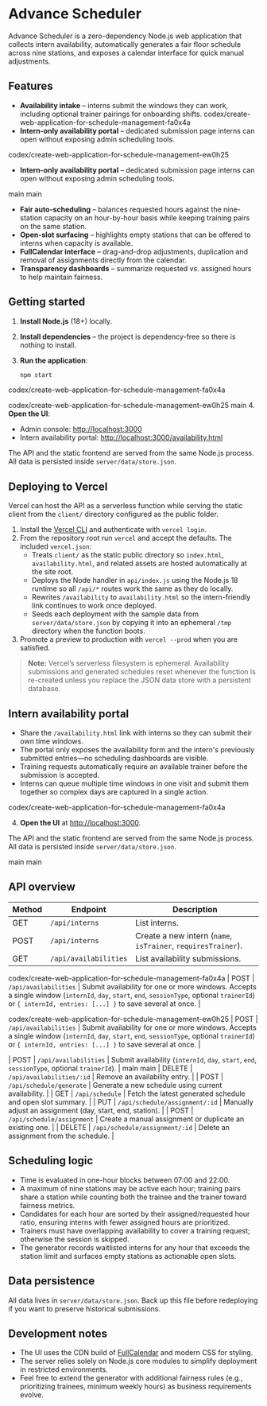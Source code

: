 # Advance Scheduler

Advance Scheduler is a zero-dependency Node.js web application that collects intern availability, automatically generates a fair floor schedule across nine stations, and exposes a calendar interface for quick manual adjustments.

## Features

- **Availability intake** – interns submit the windows they can work, including optional trainer pairings for onboarding shifts.
codex/create-web-application-for-schedule-management-fa0x4a
- **Intern-only availability portal** – dedicated submission page interns can open without exposing admin scheduling tools.

codex/create-web-application-for-schedule-management-ew0h25
- **Intern-only availability portal** – dedicated submission page interns can open without exposing admin scheduling tools.

main
 main
- **Fair auto-scheduling** – balances requested hours against the nine-station capacity on an hour-by-hour basis while keeping training pairs on the same station.
- **Open-slot surfacing** – highlights empty stations that can be offered to interns when capacity is available.
- **FullCalendar interface** – drag-and-drop adjustments, duplication and removal of assignments directly from the calendar.
- **Transparency dashboards** – summarize requested vs. assigned hours to help maintain fairness.

## Getting started

1. **Install Node.js** (18+) locally.
2. **Install dependencies** – the project is dependency-free so there is nothing to install.
3. **Run the application**:

   ```bash
   npm start
   ```

 codex/create-web-application-for-schedule-management-fa0x4a

codex/create-web-application-for-schedule-management-ew0h25
 main
4. **Open the UI**:

   - Admin console: [http://localhost:3000](http://localhost:3000)
   - Intern availability portal: [http://localhost:3000/availability.html](http://localhost:3000/availability.html)

The API and the static frontend are served from the same Node.js process. All data is persisted inside `server/data/store.json`.

## Deploying to Vercel

Vercel can host the API as a serverless function while serving the static client from the `client/` directory configured as the public folder.

1. Install the [Vercel CLI](https://vercel.com/docs/cli) and authenticate with `vercel login`.
2. From the repository root run `vercel` and accept the defaults. The included `vercel.json`:
   - Treats `client/` as the static public directory so `index.html`, `availability.html`, and related assets are hosted automatically at the site root.
   - Deploys the Node handler in `api/index.js` using the Node.js 18 runtime so all `/api/*` routes work the same as they do locally.
   - Rewrites `/availability` to `availability.html` so the intern-friendly link continues to work once deployed.
   - Seeds each deployment with the sample data from `server/data/store.json` by copying it into an ephemeral `/tmp` directory when the function boots.
3. Promote a preview to production with `vercel --prod` when you are satisfied.

> **Note:** Vercel’s serverless filesystem is ephemeral. Availability submissions and generated schedules reset whenever the function is re-created unless you replace the JSON data store with a persistent database.

## Intern availability portal

- Share the `/availability.html` link with interns so they can submit their own time windows.
- The portal only exposes the availability form and the intern's previously submitted entries—no scheduling dashboards are visible.
- Training requests automatically require an available trainer before the submission is accepted.
- Interns can queue multiple time windows in one visit and submit them together so complex days are captured in a single action.

 codex/create-web-application-for-schedule-management-fa0x4a


4. **Open the UI** at [http://localhost:3000](http://localhost:3000).

The API and the static frontend are served from the same Node.js process. All data is persisted inside `server/data/store.json`.

main
main
## API overview

| Method | Endpoint | Description |
| ------ | -------- | ----------- |
| GET | `/api/interns` | List interns. |
| POST | `/api/interns` | Create a new intern (`name`, `isTrainer`, `requiresTrainer`). |
| GET | `/api/availabilities` | List availability submissions. |
 codex/create-web-application-for-schedule-management-fa0x4a
| POST | `/api/availabilities` | Submit availability for one or more windows. Accepts a single window (`internId`, `day`, `start`, `end`, `sessionType`, optional `trainerId`) or `{ internId, entries: [...] }` to save several at once. |

 codex/create-web-application-for-schedule-management-ew0h25
| POST | `/api/availabilities` | Submit availability for one or more windows. Accepts a single window (`internId`, `day`, `start`, `end`, `sessionType`, optional `trainerId`) or `{ internId, entries: [...] }` to save several at once. |

| POST | `/api/availabilities` | Submit availability (`internId`, `day`, `start`, `end`, `sessionType`, optional `trainerId`). |
main
 main
| DELETE | `/api/availabilities/:id` | Remove an availability entry. |
| POST | `/api/schedule/generate` | Generate a new schedule using current availability. |
| GET | `/api/schedule` | Fetch the latest generated schedule and open slot summary. |
| PUT | `/api/schedule/assignment/:id` | Manually adjust an assignment (day, start, end, station). |
| POST | `/api/schedule/assignment` | Create a manual assignment or duplicate an existing one. |
| DELETE | `/api/schedule/assignment/:id` | Delete an assignment from the schedule. |

## Scheduling logic

- Time is evaluated in one-hour blocks between 07:00 and 22:00.
- A maximum of nine stations may be active each hour; training pairs share a station while counting both the trainee and the trainer toward fairness metrics.
- Candidates for each hour are sorted by their assigned/requested hour ratio, ensuring interns with fewer assigned hours are prioritized.
- Trainers must have overlapping availability to cover a training request; otherwise the session is skipped.
- The generator records waitlisted interns for any hour that exceeds the station limit and surfaces empty stations as actionable open slots.

## Data persistence

All data lives in `server/data/store.json`. Back up this file before redeploying if you want to preserve historical submissions.

## Development notes

- The UI uses the CDN build of [FullCalendar](https://fullcalendar.io/) and modern CSS for styling.
- The server relies solely on Node.js core modules to simplify deployment in restricted environments.
- Feel free to extend the generator with additional fairness rules (e.g., prioritizing trainees, minimum weekly hours) as business requirements evolve.
